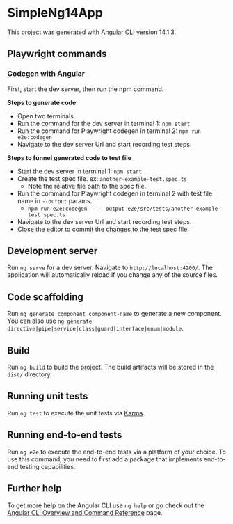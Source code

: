 # SimpleNg14App

This project was generated with [Angular CLI](https://github.com/angular/angular-cli) version 14.1.3.

## Playwright commands

### Codegen with Angular
First, start the dev server, then run the npm command.

**Steps to generate code**:

- Open two terminals
- Run the command for the dev server in terminal 1: `npm start`
- Run the command for Playwright codegen in terminal 2: `npm run e2e:codegen`
- Navigate to the dev server Url and start recording test steps.

**Steps to funnel generated code to test file**

- Start the dev server in terminal 1: `npm start`
- Create the test spec file. ex: `another-example-test.spec.ts`
  - Note the relative file path to the spec file.
- Run the command for Playwright codegen in terminal 2 with test file name in `--output` params.
  - `npm run e2e:codegen -- --output e2e/src/tests/another-example-test.spec.ts`
- Navigate to the dev server Url and start recording test steps.
- Close the editor to commit the changes to the test spec file.

## Development server

Run `ng serve` for a dev server. Navigate to `http://localhost:4200/`. The application will automatically reload if you change any of the source files.

## Code scaffolding

Run `ng generate component component-name` to generate a new component. You can also use `ng generate directive|pipe|service|class|guard|interface|enum|module`.

## Build

Run `ng build` to build the project. The build artifacts will be stored in the `dist/` directory.

## Running unit tests

Run `ng test` to execute the unit tests via [Karma](https://karma-runner.github.io).

## Running end-to-end tests

Run `ng e2e` to execute the end-to-end tests via a platform of your choice. To use this command, you need to first add a package that implements end-to-end testing capabilities.

## Further help

To get more help on the Angular CLI use `ng help` or go check out the [Angular CLI Overview and Command Reference](https://angular.io/cli) page.

